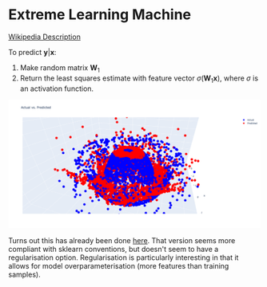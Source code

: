 # Extreme Learning Machine
[Wikipedia Description](https://en.wikipedia.org/wiki/Extreme_learning_machine)

To predict $\mathbf y \vert \mathbf x$:
1. Make random matrix $\mathbf W_1$
2. Return the least squares estimate with feature vector $\sigma\left(\mathbf W_1 \mathbf x\right)$, where $\sigma$ is an activation function.

![Example Plot](https://github.com/odenpetersen/extreme-learning-machine/blob/main/plot.png?raw=true)

Turns out this has already been done [here](https://github.com/wdm0006/sklearn-extensions/tree/master/sklearn_extensions/extreme_learning_machines). That version seems more compliant with sklearn conventions, but doesn't seem to have a regularisation option. Regularisation is particularly interesting in that it allows for model overparameterisation (more features than training samples).
